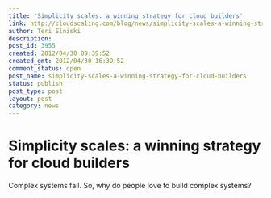 ```yaml
---
title: 'Simplicity scales: a winning strategy for cloud builders'
link: http://cloudscaling.com/blog/news/simplicity-scales-a-winning-strategy-for-cloud-builders/
author: Teri Elniski
description: 
post_id: 3955
created: 2012/04/30 09:39:52
created_gmt: 2012/04/30 16:39:52
comment_status: open
post_name: simplicity-scales-a-winning-strategy-for-cloud-builders
status: publish
post_type: post
layout: post
category: news
---
```


# Simplicity scales: a winning strategy for cloud builders

Complex systems fail. So, why do people love to build complex systems?